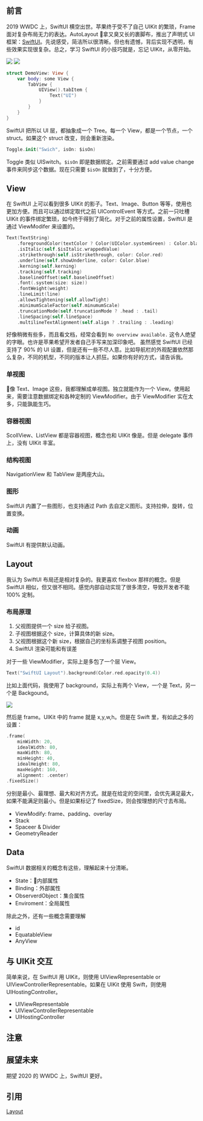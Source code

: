 ## 前言

2019 WWDC 上，SwiftUI 横空出世。苹果终于受不了自己 UIKit 的繁琐，Frame 面对复杂布局无力的表达。AutoLayout 拿又臭又长的裹脚布，推出了声明式 UI 框架：[SwiftUI](https://developer.apple.com/documentation/swiftui)。先说感受，简洁所以很清晰。但也有遗憾，背后实现不透明，有些效果实现很复杂。总之，学习 SwiftUI 的小技巧就是，忘记 UIKit，从零开始。

![](https://tva1.sinaimg.cn/large/007S8ZIlgy1ge9kxrtsysj30dd0lz41m.jpg)
![](https://tva1.sinaimg.cn/large/007S8ZIlgy1ge9kzq1827j30dd0lz0wt.jpg)

```swift
struct DemoView: View {
    var body: some View {
        TabView {
            UIView().tabItem {
                Text("UI")
            }
        }
    }
}
```

SwiftUI 把所以 UI 层，都抽象成一个 Tree。每一个 View，都是一个节点，一个 struct。如果这个 struct 改变，则会重新渲染。

```swift
Toggle.init("Swich", isOn: $isOn)
```

Toggle 类似 UISwitch。`$isOn` 即是数据绑定。之前需要通过 add value change 事件来同步这个数据。现在只需要 `$isOn` 就做到了，十分方便。

## View

在 SwiftUI 上可以看到很多 UIKit 的影子。Text、Image、Button 等等，使用也更加方便。而且可以通过绑定取代之前 UIControlEvent 等方式。之前一只吐槽 UIKit 的事件绑定繁琐，如今终于得到了简化。对于之前的属性设置，SwiftUI 是通过 ViewModifer 来设置的。
```Swift
Text(TextString)
    .foregroundColor(textColor ? Color(UIColor.systemGreen) : Color.black)
    .isItalic(self.$isItalic.wrappedValue)
    .strikethrough(self.isStrikethrough, color: Color.red)
    .underline(self.showUnderline, color: Color.blue)
    .kerning(self.kerning)
    .tracking(self.tracking)
    .baselineOffset(self.baselineOffset)
    .font(.system(size: size))
    .fontWeight(weight)
    .lineLimit(line)
    .allowsTightening(self.allowTight)
    .minimumScaleFactor(self.minumumScale)
    .truncationMode(self.truncationMode ? .head : .tail)
    .lineSpacing(self.lineSpace)
    .multilineTextAlignment(self.align ? .trailing : .leading)
```
好像稍微有些多，而且看文档，经常会看到 `No overview available.` 这令人绝望的字眼。也许是苹果希望开发者自己手写来加深印象吧。
虽然感觉 SwiftUI 已经支持了 90% 的 UI 设置，但是还有一些不尽人意。比如导航栏的外观配置依然那么复杂，不同的机型，不同的版本让人抓狂。如果你有好的方式，请告诉我。

### 单视图

像 Text、Image 这些，我都理解成单视图。独立就能作为一个 View。使用起来，需要注意数据绑定和各种定制的 ViewModifier。由于 ViewModifier 实在太多，只能孰能生巧。

### 容器视图

ScollView、ListView 都是容器视图，概念也和 UIKit 像是。但是 delegate 事件上，没有 UIKit 丰富。

### 结构视图

NavigationView 和 TabView 是两座大山。

### 图形

SwiftUI 内置了一些图形，也支持通过 Path 去自定义图形。支持拉伸，旋转，位置变换。

### 动画

SwiftUI 有提供默认动画。

## Layout

我认为 SwiftUI 布局还是相对复杂的。我更喜欢 flexbox 那样的概念。但是 SwiftUI 相似，但又很不相同。感觉内部自动实现了很多清空，导致开发者不能 100% 定制。

### 布局原理

1. 父视图提供一个 size 给子视图。
2. 子视图根据这个 size，计算具体的新 size。
3. 父视图根据这个新 size，根据自己的坐标系调整子视图 position。
4. SwiftUI 渲染可能和有误差

对于一些 ViewModifier，实际上是多包了一个层 View。


```Swift
Text("SwiftUI Layout").background(Color.red.opacity(0.4))
```
比如上面代码，我使用了 background，实际上有两个 View，一个是 Text，另一个是 Backgound。

![](https://tva1.sinaimg.cn/large/007S8ZIlgy1gean77iqwcj302j01o747.jpg)

然后是 frame。UIKit 中的 frame 就是 x,y,w,h。但是在 Swift 里，有如此之多的设置：
```swift
.frame(
    minWidth: 20,
    idealWidth: 80,
    maxWidth: 80,
    minHeight: 40,
    idealHeight: 80,
    maxHeight: 160,
    alignment: .center)
.fixedSize()
```
分别是最小、最理想、最大和对齐方式。就是在给定的空间里，会优先满足最大，如果不能满足则最小。但是如果标记了 fixedSize，则会按理想的尺寸去布局。

- ViewModify: frame、padding、overlay
- Stack
- Spaceer & Divider
- GeometryReader

## Data

SwiftUI 数据相关的概念有这些，理解起来十分清晰。

- State：内部属性
- Binding：外部属性
- ObserverdObject：集合属性
- Enviroment：全局属性

除此之外，还有一些概念需要理解

- id
- EquatableView
- AnyView

## 与 UIKit 交互

简单来说，在 SwiftUI 用 UIKit，则使用 UIViewRepresentable or UIViewControllerRepresentable。如果在 UIKit 使用 Swift，则使用 UIHostingController。

- UIViewRepresentable
- UIViewControllerRepresentable
- UIHostingController

## 注意

## 展望未来

期望 2020 的 WWDC 上，SwiftUI 更好。

## 引用

[Layout](https://www.hackingwithswift.com/books/ios-swiftui/how-layout-works-in-swiftui)
